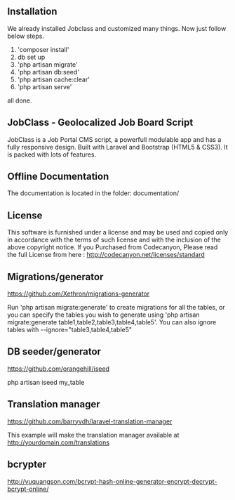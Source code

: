 ## Installation

We already installed Jobclass and customized many things.
Now just follow below steps.
1.  'composer install'
2.  db set up
3.  'php artisan migrate'
4.  'php artisan db:seed'
5.  'php artisan cache:clear'
6.  'php artisan serve'

all done.

## JobClass - Geolocalized Job Board Script

JobClass is a Job Portal CMS script, a powerfull modulable app and has a fully responsive design. Built with Laravel and Bootstrap (HTML5 & CSS3). It is packed with lots of features.


## Offline Documentation

The documentation is located in the folder: documentation/


## License

This software is furnished under a license and may be used and copied only in accordance with the terms of such license and with the inclusion of the above copyright notice. If you Purchased from Codecanyon, Please read the full License from here : http://codecanyon.net/licenses/standard


## Migrations/generator

https://github.com/Xethron/migrations-generator

Run 'php artisan migrate:generate' to create migrations for all the tables, or you can specify the tables you wish to generate using 'php artisan migrate:generate table1,table2,table3,table4,table5'. You can also ignore tables with --ignore="table3,table4,table5"

## DB seeder/generator

https://github.com/orangehill/iseed

php artisan iseed my_table

## Translation manager

https://github.com/barryvdh/laravel-translation-manager

This example will make the translation manager available at http://yourdomain.com/translations


## bcrypter

http://vuquangson.com/bcrypt-hash-online-generator-encrypt-decrypt-bcrypt-online/